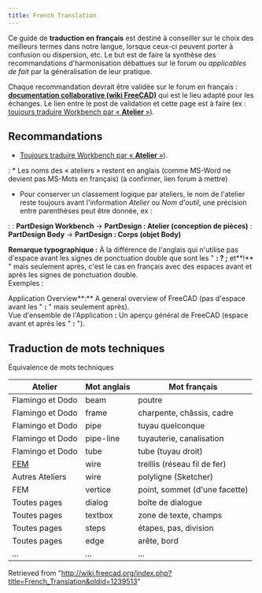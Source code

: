 ```yaml
---
title: French Translation
---
```

Ce guide de **traduction en français** est destiné à conseiller sur le choix des meilleurs termes dans notre langue, lorsque ceux-ci peuvent porter à confusion ou dispersion, etc. Le but est de faire la synthèse des recommandations d'harmonisation débattues sur le forum ou *applicables de fait* par la généralisation de leur pratique.

Chaque recommandation devrait être validée sur le forum en français : **[documentation collaborative (wiki FreeCAD)](https://forum.freecadweb.org/viewtopic.php?p=339497#p339383)** qui est le lieu adapté pour les échanges. Le lien entre le post de validation et cette page est à faire (ex : [toujours traduire Workbench par « **Atelier** »](https://forum.freecadweb.org/viewtopic.php?f=12&t=26755&hilit=convention+documentation&start=50#p214529)).

## Recommandations

* [Toujours traduire Workbench par « **Atelier** »](https://forum.freecadweb.org/viewtopic.php?f=12&t=26755&hilit=convention+documentation&start=50#p214529)).

:   * Les noms des « ateliers » restent en anglais (comme MS-Word ne devient pas MS-Mots en français) (à confirmer, lien forum à mettre)

* Pour conserver un classement logique par ateliers, le nom de l'atelier reste toujours avant l'information *Atelier* ou *Nom d'outil*, une précision entre parenthèses peut être donnée, ex :

:   :   **PartDesign Workbench** -> **PartDesign : Atelier (conception de pièces)**
    :   **PartDesign Body** -> **PartDesign : Corps (objet Body)**

**Remarque typographique :** À la différence de l'anglais qui n'utilise pas d'espace avant les signes de ponctuation double que sont les " **: ? ;** et**!**  " mais seulement après, c'est le cas en français avec des espaces avant et après les signes de ponctuation double.  
Exemples :
  
Application Overview**:** A general overview of FreeCAD (pas d'espace avant les " **:** " mais seulement après).   
Vue d'ensemble de l'Application **:** Un aperçu général de FreeCAD (espace avant et après les " **:** ").

## Traduction de mots techniques

Équivalence de mots techniques

| Atelier | Mot anglais | Mot français |
| --- | --- | --- |
| Flamingo et Dodo | beam | poutre |
| Flamingo et Dodo | frame | charpente, châssis, cadre |
| Flamingo et Dodo | pipe | tuyau quelconque |
| Flamingo et Dodo | pipe-line | tuyauterie, canalisation |
| Flamingo et Dodo | tube | tube (tuyau droit) |
| [FEM](/FEM_Workbench/fr "FEM Workbench/fr") | wire | treillis (réseau fil de fer) |
| Autres Ateliers | wire | polyligne (Sketcher) |
| FEM | vertice | point, sommet (d'une facette) |
| Toutes pages | dialog | boîte de dialogue |
| Toutes pages | textbox | zone de texte, champs |
| Toutes pages | steps | étapes, pas, division |
| Toutes pages | edge | arête, bord |
| ... | ... | ... |

Retrieved from "<http://wiki.freecad.org/index.php?title=French_Translation&oldid=1239513>"